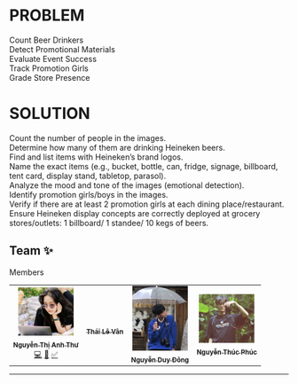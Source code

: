 # PROBLEM
Count Beer Drinkers <br/>
Detect Promotional Materials <br/>
Evaluate Event Success <br/>
Track Promotion Girls <br/>
Grade Store Presence <br/>

# SOLUTION
Count the number of people in the images. <br/>
Determine how many of them are drinking Heineken beers. <br/>
Find and list items with Heineken’s brand logos. <br/>
Name the exact items (e.g., bucket, bottle, can, fridge, signage, billboard, tent card, display stand, tabletop, parasol). <br/>
Analyze the mood and tone of the images (emotional detection). <br/>
Identify promotion girls/boys in the images. <br/>
Verify if there are at least 2 promotion girls at each dining place/restaurant. <br/>
Ensure Heineken display concepts are correctly deployed at grocery stores/outlets: 1 billboard/ 1 standee/ 10 kegs of beers. <br/>


## Team ✨

Members

<table>
  <tr>
    <td align="center"><a href="https://www.facebook.com/nguyenthianhthu09"><img src="./teambg/anhthu.jpg" width="100px;" alt=""/><br /><sub><b>Nguyễn Thị Anh Thư</b></sub></a><br /><a href="https://github.com/nguyenthianhthu0903" title="Code">💻</a> <a href="https://github.com/nguyenthianhthu0903" title="DEV">📖</a> <a href="https://github.com/nguyenthianhthu0903" title="Maintenance">✅</a></td>
      <td align="center"><a href="https://www.linkedin.com/in/th%C3%A1i-v%C3%A2n-1232021ab/"><img src="./frontend/images/image.jpg" width="100px;" alt=""/><br /><sub><b>Thái Lê Vân</b> </sub></a> </td>
    <td align="center"><a href="linkedin.com/in/duy-đông-nguyễn-1b3801252"><img src="./teambg/dong.jpg" width="100px;" alt=""/><br /><sub><b>Nguyễn Duy Đông</b> </sub></a> </td>
     <td align="center"><a href="[linkedin.com/in/duy-đông-nguyễn-1b3801252](https://www.linkedin.com/in/ph%C3%BAc-nguy%E1%BB%85n-23a393297/)"><img src="./teambg/phuc.jpg" width="100px;" alt=""/><br /><sub><b>Nguyễn Thúc Phúc</b> </sub></a> </td>
  </tr>
  </table>

---

